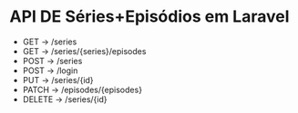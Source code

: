 # API DE Séries+Episódios em Laravel
* GET -> /series
* GET -> /series/{series}/episodes
* POST -> /series
* POST -> /login
* PUT -> /series/{id}
* PATCH -> /episodes/{episodes}
* DELETE -> /series/{id}

   
